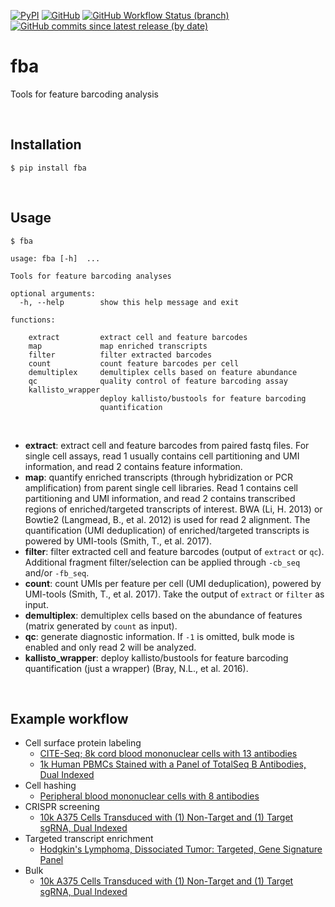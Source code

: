
[![PyPI](https://img.shields.io/pypi/v/fba?logo=pypi&style=flat-square)](https://pypi.org/project/fba/) [![GitHub](https://img.shields.io/github/license/jlduan/fba?logo=data%3Aimage%2Fsvg%2Bxml%3Bbase64%2CPD94bWwgdmVyc2lvbj0iMS4wIiBlbmNvZGluZz0idXRmLTgiPz4KPCEtLXphei0tPgo8c3ZnIHhtbG5zPSJodHRwOi8vd3d3LnczLm9yZy8yMDAwL3N2ZyIgaGVpZ2h0PSIxNjYiIHdpZHRoPSIzMjEiPgo8ZyBzdHJva2Utd2lkdGg9IjM1IiBzdHJva2U9IiNBMzFGMzQiPgo8cGF0aCBkPSJtMTcuNSwwdjE2Nm01Ny0xNjZ2MTEzbTU3LTExM3YxNjZtNTctMTY2djMzbTU4LDIwdjExMyIvPgo8cGF0aCBkPSJtMTg4LjUsNTN2MTEzIiBzdHJva2U9IiM4QThCOEMiLz4KPHBhdGggZD0ibTIyOSwxNi41aDkyIiBzdHJva2Utd2lkdGg9IjMzIi8%2BCjwvZz4KPC9zdmc%2BCg%3D%3D&style=flat-square)](https://github.com/jlduan/fba/blob/master/LICENSE) [![GitHub Workflow Status (branch)](https://img.shields.io/github/workflow/status/jlduan/fba/fba/master?logo=github&style=flat-square)](https://github.com/jlduan/fba/actions/workflows/fba.yml) [![GitHub commits since latest release (by date)](https://img.shields.io/github/commits-since/jlduan/fba/latest?logo=git&style=flat-square)](https://github.com/jlduan/fba/commits)

# fba

Tools for feature barcoding analysis

<br>

## Installation

```shell
$ pip install fba
```

<br>

## Usage

```
$ fba

usage: fba [-h]  ...

Tools for feature barcoding analyses

optional arguments:
  -h, --help        show this help message and exit

functions:

    extract         extract cell and feature barcodes
    map             map enriched transcripts
    filter          filter extracted barcodes
    count           count feature barcodes per cell
    demultiplex     demultiplex cells based on feature abundance
    qc              quality control of feature barcoding assay
    kallisto_wrapper
                    deploy kallisto/bustools for feature barcoding
                    quantification
```

<br>

- __extract__: extract cell and feature barcodes from paired fastq files. For single cell assays, read 1 usually contains cell partitioning and UMI information, and read 2 contains feature information.
- __map__: quantify enriched transcripts (through hybridization or PCR amplification) from parent single cell libraries. Read 1 contains cell partitioning and UMI information, and read 2 contains transcribed regions of enriched/targeted transcripts of interest.  BWA (Li, H. 2013) or Bowtie2 (Langmead, B., et al. 2012) is used for read 2 alignment. The quantification (UMI deduplication) of enriched/targeted transcripts is powered by UMI-tools (Smith, T., et al. 2017).
- __filter__: filter extracted cell and feature barcodes (output of `extract` or `qc`). Additional fragment filter/selection can be applied through `-cb_seq` and/or `-fb_seq`.
- __count__: count UMIs per feature per cell (UMI deduplication), powered by UMI-tools (Smith, T., et al. 2017). Take the output of `extract` or `filter` as input.
- __demultiplex__: demultiplex cells based on the abundance of features (matrix generated by `count` as input).
- __qc__: generate diagnostic information. If `-1` is omitted, bulk mode is enabled and only read 2 will be analyzed.
- __kallisto_wrapper__: deploy kallisto/bustools for feature barcoding quantification (just a wrapper) (Bray, N.L., et al. 2016).

<br>

## Example workflow

- Cell surface protein labeling
    - [CITE-Seq; 8k cord blood mononuclear cells with 13 antibodies](https://github.com/jlduan/fba/blob/master/docs/examples/cell_surface_protein_labeling/PRJNA393315/tutorial.md)
    - [1k Human PBMCs Stained with a Panel of TotalSeq B Antibodies, Dual Indexed](https://github.com/jlduan/fba/blob/master/docs/examples/cell_surface_protein_labeling/SC3_v3_NextGem_DI_PBMC_CSP_1K/tutorial.md)
- Cell hashing
    - [Peripheral blood mononuclear cells with 8 antibodies](https://github.com/jlduan/fba/blob/master/docs/examples/cell_hashing/PRJNA423077/tutorial.md)
- CRISPR screening
    - [10k A375 Cells Transduced with (1) Non-Target and (1) Target sgRNA, Dual Indexed](https://github.com/jlduan/fba/blob/master/docs/examples/crispr_screening/SC3_v3_NextGem_DI_CRISPR_10K/tutorial.md)
- Targeted transcript enrichment
    - [Hodgkin's Lymphoma, Dissociated Tumor: Targeted, Gene Signature Panel](https://github.com/jlduan/fba/blob/master/docs/examples/targeted_transcript_enrichment/Targeted_NGSC3_DI_HodgkinsLymphoma_GeneSignature/tutorial.md)
- Bulk
    - [10k A375 Cells Transduced with (1) Non-Target and (1) Target sgRNA, Dual Indexed](https://github.com/jlduan/fba/blob/master/docs/examples/bulk/SC3_v3_NextGem_DI_CRISPR_10K/tutorial.md)

<br>
